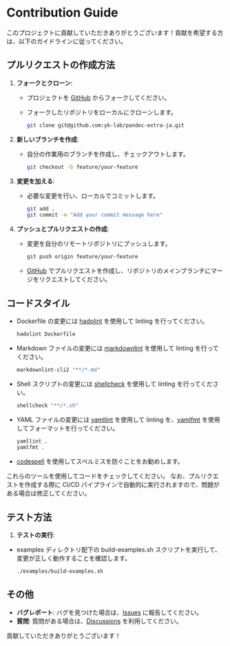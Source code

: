 # Contribution Guide

このプロジェクトに貢献していただきありがとうございます！貢献を希望する方は、以下のガイドラインに従ってください。

## プルリクエストの作成方法

1. **フォークとクローン**:
   - プロジェクトを [GitHub](https://github.com/yk-lab/pandoc-extra-ja) からフォークしてください。
   - フォークしたリポジトリをローカルにクローンします。

     ```bash
     git clone git@github.com:yk-lab/pandoc-extra-ja.git
     ```

2. **新しいブランチを作成**:
   - 自分の作業用のブランチを作成し、チェックアウトします。

     ```bash
     git checkout -b feature/your-feature
     ```

3. **変更を加える**:
   - 必要な変更を行い、ローカルでコミットします。

     ```bash
     git add .
     git commit -m "Add your commit message here"
     ```

4. **プッシュとプルリクエストの作成**:
   - 変更を自分のリモートリポジトリにプッシュします。

     ```bash
     git push origin feature/your-feature
     ```

   - [GitHub](https://github.com/yk-lab/pandoc-extra-ja/pulls) でプルリクエストを作成し、リポジトリのメインブランチにマージをリクエストしてください。

## コードスタイル

- Dockerfile の変更には [hadolint](https://github.com/hadolint/hadolint) を使用して linting を行ってください。

  ```bash
  hadolint Dockerfile
  ```

- Markdown ファイルの変更には [markdownlint](https://github.com/DavidAnson/markdownlint) を使用して linting を行ってください。

  ```bash
  markdownlint-cli2 "**/*.md"
  ```

- Shell スクリプトの変更には [shellcheck](https://github.com/koalaman/shellcheck) を使用して linting を行ってください。

  ```bash
  shellcheck "**/*.sh"
  ```

- YAML ファイルの変更には [yamllint](https://github.com/adrienverge/yamllint) を使用して linting を、[yamlfmt](https://github.com/google/yamlfmt) を使用してフォーマットを行ってください。

  ```bash
  yamllint .
  yamlfmt .
  ```

- [codespell](https://github.com/codespell-project/codespell) を使用してスペルミスを防ぐことをお勧めします。

これらのツールを使用してコードをチェックしてください。
なお、プルリクエストを作成する際に CI/CD パイプラインで自動的に実行されますので、問題がある場合は修正してください。

## テスト方法

1. **テストの実行**:

- examples ディレクトリ配下の build-examples.sh スクリプトを実行して、変更が正しく動作することを確認します。

    ```bash
    ./examples/build-examples.sh
    ```

## その他

- **バグレポート**: バグを見つけた場合は、[Issues](https://github.com/yk-lab/pandoc-extra-ja/issues) に報告してください。
- **質問**: 質問がある場合は、[Discussions](https://github.com/yk-lab/pandoc-extra-ja/discussions) を利用してください。

貢献していただきありがとうございます！
